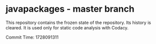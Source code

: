 # javapackages - master branch

This repository contains the frozen state of the repository.
Its history is cleared. It is used only for static code
analysis with Codacy.

Commit Time: 1728091311